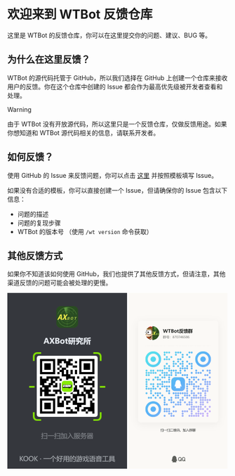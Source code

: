 # 欢迎来到 WTBot 反馈仓库

这里是 WTBot 的反馈仓库，你可以在这里提交你的问题、建议、BUG 等。

## 为什么在这里反馈？

WTBot 的源代码托管于 GitHub，所以我们选择在 GitHub 上创建一个仓库来接收用户的反馈。你在这个仓库中创建的 Issue 都会作为最高优先级被开发者查看和处理。

> [!WARNING]
> 由于 WTBot 没有开放源代码，所以这里只是一个反馈仓库，仅做反馈用途。如果你想知道和 WTBot 源代码相关的信息，请联系开发者。

## 如何反馈？

使用 GitHub 的 Issue 来反馈问题，你可以点击 [这里](https://github.com/axbot-dev/wtbot-feedback/issues) 并按照模板填写 Issue。

如果没有合适的模板，你可以直接创建一个 Issue，但请确保你的 Issue 包含以下信息：

- 问题的描述
- 问题的复现步骤
- WTBot 的版本号 （使用 `/wt version` 命令获取）

## 其他反馈方式

如果你不知道该如何使用 GitHub，我们也提供了其他反馈方式，但请注意，其他渠道反馈的问题可能会被处理的更慢。

<img src="images/kook.png" height="400px" />
<img src="images/qqgroup.jpg" height="400px" />

